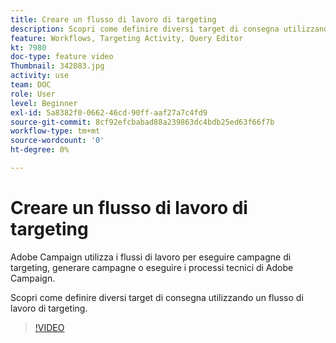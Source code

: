 ```yaml
---
title: Creare un flusso di lavoro di targeting
description: Scopri come definire diversi target di consegna utilizzando un flusso di lavoro di targeting.
feature: Workflows, Targeting Activity, Query Editor
kt: 7980
doc-type: feature video
Thumbnail: 342083.jpg
activity: use
team: DOC
role: User
level: Beginner
exl-id: 5a8382f0-0662-46cd-90ff-aaf27a7c4fd9
source-git-commit: 8cf92efcbabad88a239863dc4bdb25ed63f66f7b
workflow-type: tm+mt
source-wordcount: '0'
ht-degree: 0%

---
```



# Creare un flusso di lavoro di targeting

Adobe Campaign utilizza i flussi di lavoro per eseguire campagne di targeting, generare campagne o eseguire i processi tecnici di Adobe Campaign.

Scopri come definire diversi target di consegna utilizzando un flusso di lavoro di targeting.

>[!VIDEO](https://video.tv.adobe.com/v/342083?quality=12)
